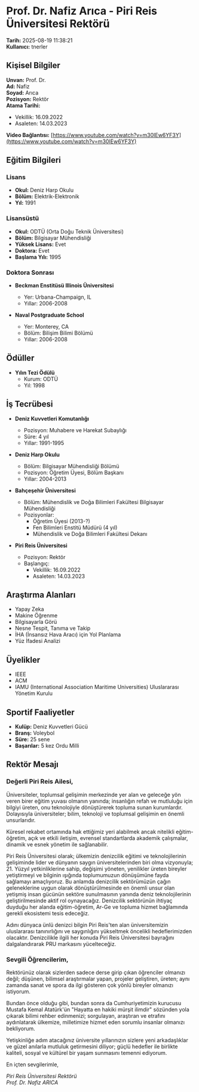 # Prof. Dr. Nafiz Arıca - Piri Reis Üniversitesi Rektörü

**Tarih:** 2025-08-19 11:38:21  
**Kullanıcı:** tnerler

## Kişisel Bilgiler

**Unvan:** Prof. Dr.  
**Ad:** Nafiz  
**Soyad:** Arıca  
**Pozisyon:** Rektör  
**Atama Tarihi:**  
- Vekillik: 16.09.2022  
- Asaleten: 14.03.2023  

**Video Bağlantısı:** [https://www.youtube.com/watch?v=m30IEw6YF3Y](https://www.youtube.com/watch?v=m30IEw6YF3Y)

## Eğitim Bilgileri

### Lisans
- **Okul:** Deniz Harp Okulu
- **Bölüm:** Elektrik-Elektronik
- **Yıl:** 1991

### Lisansüstü
- **Okul:** ODTÜ (Orta Doğu Teknik Üniversitesi)
- **Bölüm:** Bilgisayar Mühendisliği
- **Yüksek Lisans:** Evet
- **Doktora:** Evet
- **Başlama Yılı:** 1995

### Doktora Sonrası
- **Beckman Enstitüsü Illinois Üniversitesi**
  - Yer: Urbana-Champaign, IL
  - Yıllar: 2006-2008

- **Naval Postgraduate School**
  - Yer: Monterey, CA
  - Bölüm: Bilişim Bilimi Bölümü
  - Yıllar: 2006-2008

## Ödüller

- **Yılın Tezi Ödülü**
  - Kurum: ODTÜ
  - Yıl: 1998

## İş Tecrübesi

- **Deniz Kuvvetleri Komutanlığı**
  - Pozisyon: Muhabere ve Harekat Subaylığı
  - Süre: 4 yıl
  - Yıllar: 1991-1995

- **Deniz Harp Okulu**
  - Bölüm: Bilgisayar Mühendisliği Bölümü
  - Pozisyon: Öğretim Üyesi, Bölüm Başkanı
  - Yıllar: 2004-2013

- **Bahçeşehir Üniversitesi**
  - Bölüm: Mühendislik ve Doğa Bilimleri Fakültesi Bilgisayar Mühendisliği
  - Pozisyonlar:
    - Öğretim Üyesi (2013-?)
    - Fen Bilimleri Enstitü Müdürü (4 yıl)
    - Mühendislik ve Doğa Bilimleri Fakültesi Dekanı

- **Piri Reis Üniversitesi**
  - Pozisyon: Rektör
  - Başlangıç:
    - Vekillik: 16.09.2022
    - Asaleten: 14.03.2023

## Araştırma Alanları

- Yapay Zeka
- Makine Öğrenme
- Bilgisayarla Görü
- Nesne Tespit, Tanıma ve Takip
- İHA (İnsansız Hava Aracı) için Yol Planlama
- Yüz İfadesi Analizi

## Üyelikler

- IEEE
- ACM
- IAMU (International Association Maritime Universities) Uluslararası Yönetim Kurulu

## Sportif Faaliyetler

- **Kulüp:** Deniz Kuvvetleri Gücü
- **Branş:** Voleybol
- **Süre:** 25 sene
- **Başarılar:** 5 kez Ordu Milli

## Rektör Mesajı

### Değerli Piri Reis Ailesi,

Üniversiteler, toplumsal gelişimin merkezinde yer alan ve geleceğe yön veren birer eğitim yuvası olmanın yanında; insanlığın refah ve mutluluğu için bilgiyi üreten, onu teknolojiyle dönüştürerek topluma sunan kurumlardır. Dolayısıyla üniversiteler; bilim, teknoloji ve toplumsal gelişimin en önemli unsurlarıdır.

Küresel rekabet ortamında hak ettiğimiz yeri alabilmek ancak nitelikli eğitim-öğretim, açık ve etkili iletişim, evrensel standartlarda akademik çalışmalar, dinamik ve esnek yönetim ile sağlanabilir.

Piri Reis Üniversitesi olarak; ülkemizin denizcilik eğitimi ve teknolojilerinin gelişiminde lider ve dünyanın saygın üniversitelerinden biri olma vizyonuyla; 21. Yüzyıl yetkinliklerine sahip, değişimi yöneten, yenilikler üreten bireyler yetiştirmeyi ve bilginin ışığında toplumumuzun dönüşümüne fayda sağlamayı amaçlıyoruz. Bu anlamda denizcilik sektörümüzün çağın geleneklerine uygun olarak dönüştürülmesinde en önemli unsur olan yetişmiş insan gücünün sektöre sunulmasının yanında deniz teknolojilerinin geliştirilmesinde aktif rol oynayacağız. Denizcilik sektörünün ihtiyaç duyduğu her alanda eğitim-öğretim, Ar-Ge ve topluma hizmet bağlamında gerekli ekosistemi tesis edeceğiz.

Adını dünyaca ünlü denizci bilgin Piri Reis'ten alan üniversitemizin uluslararası tanınırlığını ve saygınlığını yükseltmek öncelikli hedeflerimizden olacaktır. Denizcilikle ilgili her konuda Piri Reis Üniversitesi bayrağını dalgalandırarak PRU markasını yücelteceğiz.

### Sevgili Öğrencilerim,

Rektörünüz olarak sizlerden sadece derse girip çıkan öğrenciler olmanızı değil; düşünen, bilimsel araştırmalar yapan, projeler geliştiren, üreten; aynı zamanda sanat ve spora da ilgi gösteren çok yönlü bireyler olmanızı istiyorum.

Bundan önce olduğu gibi, bundan sonra da Cumhuriyetimizin kurucusu Mustafa Kemal Atatürk'ün "Hayatta en hakiki mürşit ilimdir" sözünden yola çıkarak bilimi rehber edinmenizi; sorgulayan, araştıran ve etrafını aydınlatarak ülkemize, milletimize hizmet eden sorumlu insanlar olmanızı bekliyorum.

Yetişkinliğe adım atacağınız üniversite yıllarınızın sizlere yeni arkadaşlıklar ve güzel anılarla mutluluk getirmesini diliyor; güçlü hedefler ile birlikte kaliteli, sosyal ve kültürel bir yaşam sunmasını temenni ediyorum.

En içten sevgilerimle,

*Piri Reis Üniversitesi Rektörü  
Prof. Dr. Nafiz ARICA*